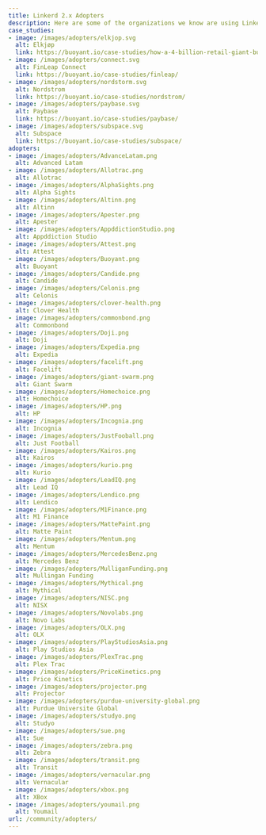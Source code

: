 ```yaml
---
title: Linkerd 2.x Adopters
description: Here are some of the organizations we know are using Linkerd 2.x. If you're using Linkerd 2.x and aren't on this list, [please submit a pull request!](https://github.com/linkerd/linkerd2/edit/main/ADOPTERS.md) (We’ll send you some swag too!)
case_studies:
- image: /images/adopters/elkjop.svg
  alt: Elkjøp
  link: https://buoyant.io/case-studies/how-a-4-billion-retail-giant-built-an-enterprise-grade-kubernetes-platform-powered-by-linkerd/
- image: /images/adopters/connect.svg
  alt: FinLeap Connect
  link: https://buoyant.io/case-studies/finleap/
- image: /images/adopters/nordstorm.svg
  alt: Nordstrom
  link: https://buoyant.io/case-studies/nordstrom/
- image: /images/adopters/paybase.svg
  alt: Paybase
  link: https://buoyant.io/case-studies/paybase/
- image: /images/adopters/subspace.svg
  alt: Subspace
  link: https://buoyant.io/case-studies/subspace/
adopters:
- image: /images/adopters/AdvanceLatam.png
  alt: Advanced Latam
- image: /images/adopters/Allotrac.png
  alt: Allotrac
- image: /images/adopters/AlphaSights.png
  alt: Alpha Sights
- image: /images/adopters/Altinn.png
  alt: Altinn
- image: /images/adopters/Apester.png
  alt: Apester
- image: /images/adopters/AppddictionStudio.png
  alt: Appddiction Studio
- image: /images/adopters/Attest.png
  alt: Attest
- image: /images/adopters/Buoyant.png
  alt: Buoyant
- image: /images/adopters/Candide.png
  alt: Candide
- image: /images/adopters/Celonis.png
  alt: Celonis
- image: /images/adopters/clover-health.png
  alt: Clover Health
- image: /images/adopters/commonbond.png
  alt: Commonbond
- image: /images/adopters/Doji.png
  alt: Doji
- image: /images/adopters/Expedia.png
  alt: Expedia
- image: /images/adopters/facelift.png
  alt: Facelift
- image: /images/adopters/giant-swarm.png
  alt: Giant Swarm
- image: /images/adopters/Homechoice.png
  alt: Homechoice
- image: /images/adopters/HP.png
  alt: HP
- image: /images/adopters/Incognia.png
  alt: Incognia
- image: /images/adopters/JustFooball.png
  alt: Just Football
- image: /images/adopters/Kairos.png
  alt: Kairos
- image: /images/adopters/kurio.png
  alt: Kurio
- image: /images/adopters/LeadIQ.png
  alt: Lead IQ
- image: /images/adopters/Lendico.png
  alt: Lendico
- image: /images/adopters/M1Finance.png
  alt: M1 Finance
- image: /images/adopters/MattePaint.png
  alt: Matte Paint
- image: /images/adopters/Mentum.png
  alt: Mentum
- image: /images/adopters/MercedesBenz.png
  alt: Mercedes Benz
- image: /images/adopters/MulliganFunding.png
  alt: Mullingan Funding
- image: /images/adopters/Mythical.png
  alt: Mythical
- image: /images/adopters/NISC.png
  alt: NISX
- image: /images/adopters/Novolabs.png
  alt: Novo Labs
- image: /images/adopters/OLX.png
  alt: OLX
- image: /images/adopters/PlayStudiosAsia.png
  alt: Play Studios Asia
- image: /images/adopters/PlexTrac.png
  alt: Plex Trac
- image: /images/adopters/PriceKinetics.png
  alt: Price Kinetics
- image: /images/adopters/projector.png
  alt: Projector
- image: /images/adopters/purdue-university-global.png
  alt: Purdue Universite Global
- image: /images/adopters/studyo.png
  alt: Studyo
- image: /images/adopters/sue.png
  alt: Sue
- image: /images/adopters/zebra.png
  alt: Zebra
- image: /images/adopters/transit.png
  alt: Transit
- image: /images/adopters/vernacular.png
  alt: Vernacular
- image: /images/adopters/xbox.png
  alt: XBox
- image: /images/adopters/youmail.png
  alt: Youmail
url: /community/adopters/
---
```

